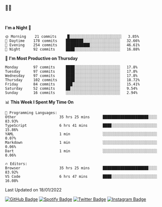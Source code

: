 ### 🤙🍺

<!-- <a href="https://github-readme-stats.vercel.app/api?username=hzak2xx&count_private=true&show_icons=true&theme=dracula">
  <img align="center" src="https://github-readme-stats.vercel.app/api?username=hzak2xx&count_private=true&show_icons=true&theme=dracula" />
</a>
</br> -->
</br>

<!--START_SECTION:waka-->
**I'm a Night 🦉** 

```text
🌞 Morning    21 commits     █░░░░░░░░░░░░░░░░░░░░░░░░   3.85% 
🌆 Daytime    178 commits    ████████░░░░░░░░░░░░░░░░░   32.66% 
🌃 Evening    254 commits    ███████████░░░░░░░░░░░░░░   46.61% 
🌙 Night      92 commits     ████░░░░░░░░░░░░░░░░░░░░░   16.88%

```
📅 **I'm Most Productive on Thursday** 

```text
Monday       97 commits     ████░░░░░░░░░░░░░░░░░░░░░   17.8% 
Tuesday      97 commits     ████░░░░░░░░░░░░░░░░░░░░░   17.8% 
Wednesday    97 commits     ████░░░░░░░░░░░░░░░░░░░░░   17.8% 
Thursday     102 commits    ████░░░░░░░░░░░░░░░░░░░░░   18.72% 
Friday       84 commits     ███░░░░░░░░░░░░░░░░░░░░░░   15.41% 
Saturday     52 commits     ██░░░░░░░░░░░░░░░░░░░░░░░   9.54% 
Sunday       16 commits     ░░░░░░░░░░░░░░░░░░░░░░░░░   2.94%

```


📊 **This Week I Spent My Time On** 

```text
💬 Programming Languages: 
Other                    35 hrs 25 mins      █████████████████████░░░░   83.93% 
TypeScript               6 hrs 41 mins       ████░░░░░░░░░░░░░░░░░░░░░   15.86% 
YAML                     1 min               ░░░░░░░░░░░░░░░░░░░░░░░░░   0.07% 
Markdown                 1 min               ░░░░░░░░░░░░░░░░░░░░░░░░░   0.06% 
Dart                     1 min               ░░░░░░░░░░░░░░░░░░░░░░░░░   0.06%

🔥 Editors: 
Browser                  35 hrs 25 mins      █████████████████████░░░░   83.92% 
VS Code                  6 hrs 47 mins       ████░░░░░░░░░░░░░░░░░░░░░   16.08%

```


 Last Updated on 18/01/2022
<!--END_SECTION:waka-->

[![GitHub Badge](https://img.shields.io/badge/GitHub-100000?style=for-the-badge&logo=github&logoColor=white)](https://github.com/hzak2xx)
[![Spotify Badge](https://img.shields.io/badge/Spotify-1ED760?&style=for-the-badge&logo=spotify&logoColor=white)](https://open.spotify.com/user/uf90s6sbbh75a1mt44clkhkvf)
[![Twitter Badge](https://img.shields.io/badge/Twitter-1DA1F2?style=for-the-badge&logo=twitter&logoColor=white)](https://twitter.com/hzak2xx)
[![Instagram Badge](https://img.shields.io/badge/Instagram-E4405F?style=for-the-badge&logo=instagram&logoColor=white)](https://www.instagram.com/hzak2xx/)
